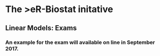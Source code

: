 # The >eR-Biostat initative
## Linear Models: Exams
###  An example for the exam  will available on line in September 2017.

